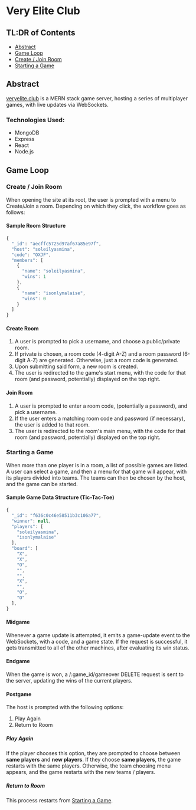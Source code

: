 # Very Elite Club

## TL:DR of Contents

- [Abstract](#abstract)
- [Game Loop](#game-loop)
- [Create / Join Room](#create--join-room)
- [Starting a Game](#starting-a-game)

## Abstract
[veryelite.club](veryelite.club) is a MERN stack game server, hosting a series of multiplayer games, with live updates via WebSockets.

### Technologies Used:
- MongoDB
- Express
- React
- Node.js

## Game Loop

### Create / Join Room

When opening the site at its root, the user is prompted with a menu to Create/Join a room. Depending on which they click, the workflow goes as follows:

#### Sample Room Structure
```js
{
  "_id": "aecffc5725d97af67a85e97f",
  "host": "soleilyasmina",
  "code": "OXJF",
  "members": [
    { 
      "name": "soleilyasmina",
      "wins": 1
    },
    {
      "name": "isonlymalaise",
      "wins": 0
    }
  ]
}
```

#### Create Room

1. A user is prompted to pick a username, and choose a public/private room.
2. If private is chosen, a room code (4-digit A-Z) and a room password (6-digit A-Z) are generated. Otherwise, just a room code is generated.
3. Upon submitting said form, a new room is created.
4. The user is redirected to the game's start menu, with the code for that room (and password, potentially) displayed on the top right.

#### Join Room
1. A user is prompted to enter a room code, (potentially a password), and pick a username.
2. If the user enters a matching room code and password (if necessary), the user is added to that room.
3. The user is redirected to the room's main menu, with the code for that room  (and password, potentially) displayed on the top right.

### Starting a Game

When more than one player is in a room, a list of possible games are listed. A user can select a game, and then a menu for that game will appear, with its players divided into teams. The teams can then be chosen by the host, and the game can be started.

#### Sample Game Data Structure (Tic-Tac-Toe)

```js
{
  "_id": "f636c0c46e58511b3c106a77",
  "winner": null,
  "players": [
    "soleilyasmina",
    "isonlymalaise"
  ],
  "board": [
    "X",
    "X",
    "O",
    "",
    "",
    "X",
    "",
    "O",
    "O"
  ],
}
```

#### Midgame

Whenever a game update is attempted, it emits a game-update event to the WebSockets, with a code, and a game state. If the request is successful, it gets transmitted to all of the other machines, after evaluating its win status.

#### Endgame

When the game is won, a /:game_id/gameover DELETE request is sent to the server, updating the wins of the current players.

#### Postgame

The host is prompted with the following options:
1. Play Again
2. Return to Room

##### Play Again

If the player chooses this option, they are prompted to choose between __same players__ and __new players__. If they choose __same players__, the game restarts with the same players. Otherwise, the team choosing menu appears, and the game restarts with the new teams / players.

##### Return to Room

This process restarts from [Starting a Game](#starting-a-game).
